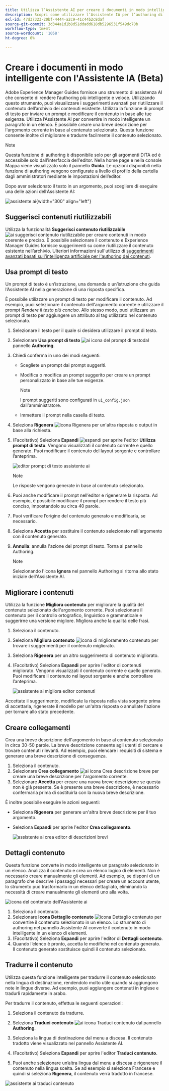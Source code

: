 ```yaml
---
title: Utilizza l’Assistente AI per creare i documenti in modo intelligente "
description: Scopri come utilizzare l’Assistente IA per l’authoring di documenti con efficienza intelligente.
exl-id: 47d37323-20bf-4444-a2c9-41c44b2c8daf
source-git-commit: 3d344a1d1b8d51ddadd618db5296531f549dc70b
workflow-type: tm+mt
source-wordcount: '1058'
ht-degree: 0%

---
```


# Creare i documenti in modo intelligente con l&#39;Assistente IA (Beta)

Adobe Experience Manager Guides fornisce uno strumento di assistenza AI che consente di rendere l’authoring più intelligente e veloce. Utilizzando questo strumento, puoi visualizzare i suggerimenti avanzati per riutilizzare il contenuto dell’archivio dei contenuti esistente. Utilizza la funzione di prompt di testo per inviare un prompt e modificare il contenuto in base alle tue esigenze. Utilizza l’Assistente AI per convertire in modo intelligente un paragrafo in un elenco. È possibile creare una breve descrizione per l&#39;argomento corrente in base al contenuto selezionato. Questa funzione consente inoltre di migliorare e tradurre facilmente il contenuto selezionato.

>[!NOTE]
>
> Questa funzione di authoring è disponibile solo per gli argomenti DITA ed è accessibile solo dall&#39;interfaccia dell&#39;editor. Nella home page e nella console Mappa viene visualizzato solo il pannello **Guida**. Le opzioni disponibili nella funzione di authoring vengono configurate a livello di profilo della cartella dagli amministratori mediante le impostazioni dell’editor.

Dopo aver selezionato il testo in un argomento, puoi scegliere di eseguire una delle azioni dell’Assistente AI:

![assistente ai](./images/ai-assistant-panel.png){width="300" align="left"}

## Suggerisci contenuti riutilizzabili


Utilizza la funzionalità **Suggerisci contenuto riutilizzabile** ![ai suggerisci contenuto riutilizzabile ](./images/ai-suggest-reusable-content-icon.svg) per creare contenuti in modo coerente e preciso. È possibile selezionare il contenuto e Experience Manager Guides fornisce suggerimenti su come riutilizzare il contenuto esistente nell’archivio.
Ulteriori informazioni sull&#39;utilizzo di [suggerimenti avanzati basati sull&#39;intelligenza artificiale per l&#39;authoring dei contenuti](authoring-ai-based-smart-suggestions.md).


## Usa prompt di testo

Un prompt di testo è un’istruzione, una domanda o un’istruzione che guida l’Assistente AI nella generazione di una risposta specifica.

È possibile utilizzare un prompt di testo per modificare il contenuto. Ad esempio, puoi selezionare il contenuto dell&#39;argomento corrente e utilizzare il prompt *Rendere il testo più conciso*. Allo stesso modo, puoi utilizzare un prompt di testo per aggiungere un attributo al tag utilizzato nel contenuto selezionato.

1. Selezionare il testo per il quale si desidera utilizzare il prompt di testo.
1. Selezionare **Usa prompt di testo** ![ai icona del prompt di testo](./images/ai-use-text-prompt.svg)dal pannello **Authoring**.
1. Chiedi conferma in uno dei modi seguenti:

   - Scegliete un prompt dai prompt suggeriti.
   - Modifica o modifica un prompt suggerito per creare un prompt personalizzato in base alle tue esigenze.

     >[!NOTE]
     >
     > I prompt suggeriti sono configurati in `ui_config.json` dall&#39;amministratore.

   - Immettere il prompt nella casella di testo.


1. Seleziona **Rigenera** ![Icona Rigenera](./images/refresh-icon.svg) per un&#39;altra risposta o output in base alla richiesta.

1. (Facoltativo) Seleziona **Espandi** ![espandi](./images/expand-icon.svg) per aprire l&#39;editor **Utilizza prompt di testo**. Vengono visualizzati il contenuto corrente e quello generato. Puoi modificare il contenuto del layout sorgente e controllare l’anteprima.

   ![editor prompt di testo assistente ai](./images/text-prompt.png)


   >[!NOTE]
   >
   > Le risposte vengono generate in base al contenuto selezionato.



1. Puoi anche modificare il prompt nell’editor e rigenerare la risposta. Ad esempio, è possibile modificare il prompt per rendere il testo più conciso, impostandolo su circa 40 parole.

1. Puoi verificare l’origine del contenuto generato e modificarla, se necessario.

1. Seleziona **Accetta** per sostituire il contenuto selezionato nell&#39;argomento con il contenuto generato.
1. **Annulla**: annulla l&#39;azione del prompt di testo. Torna al pannello Authoring.

   >[!NOTE]
   >
   > Selezionando l&#39;icona **Ignora** nel pannello Authoring si ritorna allo stato iniziale dell&#39;Assistente AI.

## Migliorare i contenuti

Utilizza la funzione **Migliora contenuto** per migliorare la qualità del contenuto selezionato dell&#39;argomento corrente. Puoi selezionare il contenuto per il controllo ortografico, linguistico e grammaticale e suggerirne una versione migliore. Migliora anche la qualità delle frasi.

1. Seleziona il contenuto.
1. Seleziona **Migliora contenuto** ![icona di miglioramento contenuto](./images/ai-improve-icon.svg) per trovare i suggerimenti per il contenuto migliorato.
1. Seleziona **Rigenera** per un altro suggerimento di contenuto migliorato.

1. (Facoltativo) Seleziona **Espandi** per aprire l&#39;editor di contenuti migliorato. Vengono visualizzati il contenuto corrente e quello generato. Puoi modificare il contenuto nel layout sorgente e anche controllare l’anteprima.



   ![assistente ai migliora editor contenuti](./images/ai-assisstant-improve-content.png)

Accettate il suggerimento, modificate la risposta nella vista sorgente prima di accettarla, rigenerate il modello per un&#39;altra risposta o annullate l&#39;azione per tornare allo stato precedente.





## Creare collegamenti

Crea una breve descrizione dell&#39;argomento in base al contenuto selezionato in circa 30-50 parole. La breve descrizione consente agli utenti di cercare e trovare contenuti rilevanti.
Ad esempio, puoi elencare i requisiti di sistema e generare una breve descrizione di conseguenza.



1. Seleziona il contenuto.
1. Selezionare **Crea collegamento** ![ai icona Crea descrizione breve](./images/ai-create-shortdesc-icon.svg) per creare una breve descrizione per l&#39;argomento corrente.
1. Selezionare **Accetta** per creare una nuova breve descrizione se questa non è già presente. Se è presente una breve descrizione, è necessario confermarla prima di sostituirla con la nuova breve descrizione.

È inoltre possibile eseguire le azioni seguenti:

- Seleziona **Rigenera** per generare un&#39;altra breve descrizione per il tuo argomento.
- Seleziona **Espandi** per aprire l&#39;editor **Crea collegamento**.

  ![assistente ai crea editor di descrizioni brevi](./images/ai-assistant-create-short-desc.png)




## Dettagli contenuto

Questa funzione converte in modo intelligente un paragrafo selezionato in un elenco.  Analizza il contenuto e crea un elenco logico di elementi. Non è necessario creare manualmente gli elementi. Ad esempio, se disponi di un paragrafo che descrive i passaggi necessari per creare un account utente, lo strumento può trasformarlo in un elenco dettagliato, eliminando la necessità di creare manualmente gli elementi uno alla volta.

![icona del contenuto dell&#39;Assistente ai](./images/ai-assisstant-itemise-content.png)



1. Seleziona il contenuto.
1. Selezionare **Icona Dettaglio contenuto** ![icona Dettaglio contenuto](./images/ai-itemize-icon.svg) per convertire il contenuto selezionato in un elenco.
Lo strumento di authoring nel pannello Assistente AI converte il contenuto in modo intelligente in un elenco di elementi.
1. (Facoltativo) Seleziona **Espandi** per aprire l&#39;editor di **Dettagli contenuto**.
1. Quando l’elenco è pronto, accetta le modifiche nel contenuto generato. Il contenuto generato sostituisce quindi il contenuto selezionato.



## Tradurre il contenuto

Utilizza questa funzione intelligente per tradurre il contenuto selezionato nella lingua di destinazione, rendendolo molto utile quando si aggiungono note in lingue diverse. Ad esempio, puoi aggiungere contenuti in inglese e tradurli rapidamente in arabo.

Per tradurre il contenuto, effettua le seguenti operazioni:

1. Seleziona il contenuto da tradurre.
1. Seleziona **Traduci contenuto** ![ai icona Traduci contenuto](./images/ai-translate-content-icon.svg) dal pannello **Authoring**.
1. Seleziona la lingua di destinazione dal menu a discesa. Il contenuto tradotto viene visualizzato nel pannello Assistente AI.

1. (Facoltativo) Seleziona **Espandi** per aprire l&#39;editor **Traduci contenuto**.
1. Puoi anche selezionare un’altra lingua dal menu a discesa e rigenerare il contenuto nella lingua scelta. Se ad esempio si seleziona Francese e quindi si seleziona **Rigenera**, il contenuto verrà tradotto in francese.

![assistente ai traduci contenuto](./images/ai-assisstant-translate-content.png)
